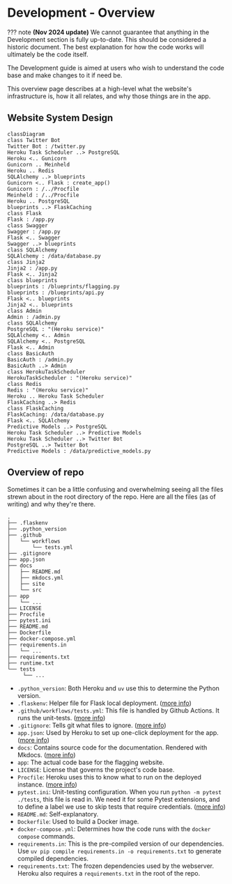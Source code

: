 # Development - Overview

??? note
    **(Nov 2024 update)** We cannot guarantee that anything in the Development section is fully up-to-date. This should be considered a historic document. The best explanation for how the code works will ultimately be the code itself.

The Development guide is aimed at users who wish to understand the code base and make changes to it if need be.

This overview page describes at a high-level what the website's infrastructure is, how it all relates, and why those things are in the app.

## Website System Design

```mermaid
classDiagram
class Twitter Bot
Twitter Bot : /twitter.py
Heroku Task Scheduler ..> PostgreSQL
Heroku <.. Gunicorn
Gunicorn .. Meinheld
Heroku .. Redis
SQLAlchemy ..> blueprints
Gunicorn <.. Flask : create_app()
Gunicorn : /../Procfile
Meinheld : /../Procfile
Heroku .. PostgreSQL
blueprints ..> FlaskCaching
class Flask
Flask : /app.py
class Swagger
Swagger : /app.py
Flask <.. Swagger
Swagger ..> blueprints
class SQLAlchemy
SQLAlchemy : /data/database.py
class Jinja2
Jinja2 : /app.py
Flask <.. Jinja2
class blueprints
blueprints : /blueprints/flagging.py
blueprints : /blueprints/api.py
Flask <.. blueprints
Jinja2 <.. blueprints
class Admin
Admin : /admin.py
class SQLAlchemy
PostgreSQL : "(Heroku service)"
SQLAlchemy <.. Admin
SQLAlchemy <.. PostgreSQL
Flask <.. Admin
class BasicAuth
BasicAuth : /admin.py
BasicAuth ..> Admin
class HerokuTaskScheduler
HerokuTaskScheduler : "(Heroku service)"
class Redis
Redis : "(Heroku service)"
Heroku .. Heroku Task Scheduler
FlaskCaching ..> Redis
class FlaskCaching
FlaskCaching: /data/database.py
Flask <.. SQLAlchemy
Predictive Models ..> PostgreSQL
Heroku Task Scheduler ..> Predictive Models
Heroku Task Scheduler ..> Twitter Bot
PostgreSQL ..> Twitter Bot
Predictive Models : /data/predictive_models.py
```

## Overview of repo

Sometimes it can be a little confusing and overwhelming seeing all the files strewn about in the root directory of the repo. Here are all the files (as of writing) and why they're there.

```
.
├── .flaskenv
├── .python_version
├── .github
│   └── workflows
│       └── tests.yml
├── .gitignore
├── app.json
├── docs
│   ├── README.md
│   ├── mkdocs.yml
│   ├── site
│   └── src
├── app
│   └── ...
├── LICENSE
├── Procfile
├── pytest.ini
├── README.md
├── Dockerfile
├── docker-compose.yml
├── requirements.in
│   └── ...
├── requirements.txt
├── runtime.txt
└── tests
     └── ...
```

- `.python_version`: Both Heroku and `uv` use this to determine the Python version.
- `.flaskenv`: Helper file for Flask local deployment. ([more info](https://flask.palletsprojects.com/en/1.1.x/cli/#environment-variables-from-dotenv))
- `.github/workflows/tests.yml`: This file is handled by Github Actions. It runs the unit-tests. ([more info](https://docs.github.com/en/actions/learn-github-actions))
- `.gitignore`: Tells git what files to ignore. ([more info](https://git-scm.com/docs/gitignore))
- `app.json`: Used by Heroku to set up one-click deployment for the app. ([more info](https://devcenter.heroku.com/articles/app-json-schema))
- `docs`: Contains source code for the documentation. Rendered with Mkdocs. ([more info](https://www.mkdocs.org/))
- `app`: The actual code base for the flagging website.
- `LICENSE`: License that governs the project's code base.
- `Procfile`: Heroku uses this to know what to run on the deployed instance. ([more info](https://devcenter.heroku.com/articles/procfile))
- `pytest.ini`: Unit-testing configuration. When you run `python -m pytest ./tests`, this file is read in. We need it for some Pytest extensions, and to define a label we use to skip tests that require credentials. ([more info](https://docs.pytest.org/en/stable/customize.html))
- `README.md`: Self-explanatory.
- `Dockerfile`: Used to build a Docker image.
- `docker-compose.yml`: Determines how the code runs with the `docker compose` commands.
- `requirements.in`: This is the pre-compiled version of our dependencies. Use `uv pip compile requirements.in -o requirements.txt` to generate compiled dependencies.
- `requirements.txt`: The frozen dependencies used by the webserver. Heroku also requires a `requirements.txt` in the root of the repo.

